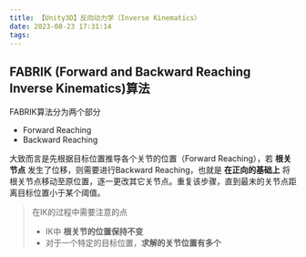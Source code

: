 ```yaml
---
title: 【Unity3D】反向动力学（Inverse Kinematics）
date: 2023-08-23 17:31:14
tags:
---
```

## FABRIK (Forward and Backward Reaching Inverse Kinematics)算法

FABRIK算法分为两个部分

- Forward Reaching
- Backward Reaching

大致而言是先根据目标位置推导各个关节的位置（Forward Reaching），若 **根关节点** 发生了位移，则需要进行Backward Reaching，也就是 **在正向的基础上** 将根关节点移动至原位置，逐一更改其它关节点。重复该步骤，直到最末的关节点距离目标位置小于某个阈值。

> 在IK的过程中需要注意的点
>
> - IK中 **根关节的位置保持不变**
> - 对于一个特定的目标位置，**求解的关节位置有多个**
